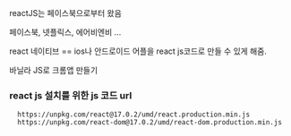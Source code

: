 reactJS는 페이스북으로부터 왔음

페이스북, 넷플릭스, 에어비엔비 ... 

react 네이티브 == ios나 안드로이드 어플을 
react js코드로 만들 수 있게 해줌.

바닐라 JS로 크롬앱 만들기


### react js 설치를 위한 js 코드 url 

      https://unpkg.com/react@17.0.2/umd/react.production.min.js
      https://unpkg.com/react-dom@17.0.2/umd/react-dom.production.min.js


